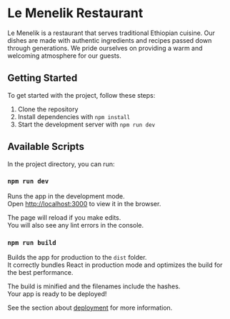 # Le Menelik Restaurant

Le Menelik is a restaurant that serves traditional Ethiopian cuisine. Our dishes are made with authentic ingredients and recipes passed down through generations. We pride ourselves on providing a warm and welcoming atmosphere for our guests.

## Getting Started

To get started with the project, follow these steps:

1. Clone the repository
2. Install dependencies with `npm install`
3. Start the development server with `npm run dev`

## Available Scripts

In the project directory, you can run:

### `npm run dev`

Runs the app in the development mode.\
Open [http://localhost:3000](http://localhost:3000) to view it in the browser.

The page will reload if you make edits.\
You will also see any lint errors in the console.

### `npm run build`

Builds the app for production to the `dist` folder.\
It correctly bundles React in production mode and optimizes the build for the best performance.

The build is minified and the filenames include the hashes.\
Your app is ready to be deployed!

See the section about [deployment](https://vitejs.dev/guide/static-deploy.html) for more information.
